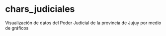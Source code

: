 # chars_judiciales
Visualización de datos del Poder Judicial de la provincia de Jujuy por medio de gráficos
